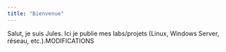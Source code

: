 ```yaml
---
title: "Bienvenue"
---
```

Salut, je suis Jules. Ici je publie mes labs/projets (Linux, Windows Server, réseau, etc.).MODIFICATIONS